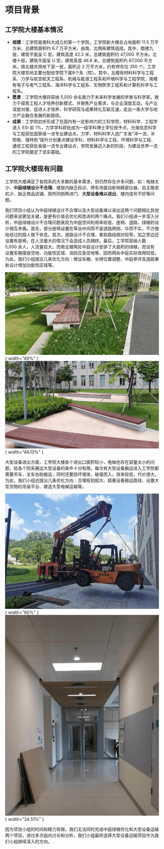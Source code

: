 # 项目背景
## 工学院大楼基本情况
- **规模**：工学院是南科大成立的第一个学院，工学院新大楼总占地面积 11.5 万平方米，总建筑面积约 6.7 万平方米，由南、北两栋建筑组成。其中，南楼九层，建筑平面呈 C 型，建筑高度 42.3 米，总建筑面积约 47,000 平方米。北楼十层，建筑平面呈 U 型，建筑髙度 46.8 米，总建筑面积约 67,000 平方米。南北楼共用地下室一层，面积近 2 万平方米，约有停车位 350 个。工学院大楼空间主要分配给学院下属8个系（院）。其中，北楼有材料科学与工程系、力学与航空航天工程系、机械与能源工程系和环境科学与工程学院，南楼有电子与电气工程系、海洋科学与工程系、生物医学工程系和计算机科学与工程系。
- **愿景**：工学院大楼将容纳 5,000 余名致力于未来科学发展的学者与科学家，致力于探索工程人才培养创新模式，并聚焦产业需求，与企业深度互动，与产业深度对接，促进人才培养、科学研究与成果转化互联互通，走出一条大学与地方产业融合发展的新路径。
- **成果**：工学院初步形成了在国内有一定影响力的工科学院，材料科学、工程学进入 ESI 前 1%，力学学科获批成为一级学科博士学位授予点，光电信息科学与工程获批国家级一流专业建设点，力学、材料科学入选广东省“冲一流、补短板、强特色”提升计划重点建设学科，材料科学与工程、环境科学与工程、通信工程获批省级一流专业建设点，学院发展迈入新的阶段，为建设世界一流的工学院奠定了坚实基础。


## 工学院大楼现有问题
工学院大楼满足了各院系的大多数的基本需求，但仍然存在许多问题，如：电梯太少、**中庭绿植设计不合理**、楼层内缺乏标识、停车场震动影响精密仪器、自主贩卖机少、缺乏商品店铺、厕所同侧两进门、**大型设备难以进出**、楼内信号不好等问题。

我们项目小组认为中庭绿植设计不合理以及大型设备难以进出这两个问题相比其他问题来说更加关键，是更有价值去优化和改进的两个痛点。我们小组进一步深入分析，中庭绿植设计不合理问题表现为中庭空间利用率较低，座椅、道路、绿植的设计相互矛盾。首先，部分座椅设置在草丛中间而不是道路两侧，华而不实，不方便给经过的路人做下休息。其次，道路设计不合理，某些路段相对较窄，加之旁边还设置有座椅，在人流量大的情况下会造成人员拥挤。最后，工学院容纳人数 5,000 余人，人流量较大，而南北楼两处中庭设计安排了大面积的绿植，而没有设置车棚摆放空地、功能性区域、消防应急空地等，因而两处中庭实际效用较低。为此，我们小组提出几条优化方向：增设车棚、长椅位置调整、中庭草坪及道路重新设计增加功能性区域等。

![](../static/image/b-1.jpg){ width="49%" }
![](../static/image/b-2.jpg){ width="46.13%" }

大型设备进出方面，工学院大楼各个进出口面积较小，电梯也存在容量太小的问题，给各个院系搬运大型设备的条件十分有限。每次有大型设备搬运进入工学院都需要吊车、叉车协助搬运，同时还要损坏墙体，破墙而入，效率较低，代价很大。为此，我们小组也提出几条优化方向：合理规划超大、超重设备搬运路线、设置大型货物的吊装平台、建造大型电梯运输等。

![](../static/image/b-3.jpg){ width="60%" }
![](../static/image/b-4.jpg){ width="34.51%" }

因为项目小组的时间和精力有限，我们无法同时完成中庭绿植优化和大型设备运输两个项目，进过多次组内讨论和分析，我们小组最终选择大型设备运输项目作为我们小组继续深入的方向。
